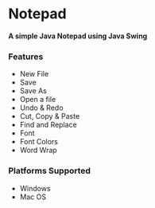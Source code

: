 # Notepad

**A simple Java Notepad using Java Swing**

### Features

- New File
- Save
- Save As
- Open a file
- Undo & Redo
- Cut, Copy & Paste
- Find and Replace
- Font
- Font Colors
- Word Wrap


### Platforms Supported

* Windows
* Mac OS

